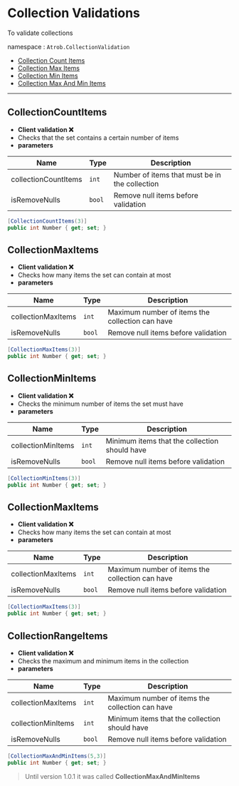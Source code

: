 # Collection Validations

To validate collections

namespace : `Atrob.CollectionValidation`


-  [Collection Count Items](#collectioncountitems)
-  [Collection Max Items](#collectionmaxitems)
-  [Collection Min Items](#collectionminitems)
-  [Collection Max And Min Items](#collectionmaxandminitems)

---
## CollectionCountItems
- **Client validation ❌** 
- Checks that the set contains a certain number of items
- **parameters**

|Name|Type|Description|
|----|----|-----------|
|collectionCountItems|`int`|Number of items that must be in the collection
|isRemoveNulls|`bool`|Remove null items before validation

```csharp
[CollectionCountItems(3)]
public int Number { get; set; }
```

## CollectionMaxItems
- **Client validation ❌** 
- Checks how many items the set can contain at most
- **parameters**

|Name|Type|Description|
|----|----|-----------|
|collectionMaxItems|`int`|Maximum number of items the collection can have
|isRemoveNulls|`bool`|Remove null items before validation

```csharp
[CollectionMaxItems(3)]
public int Number { get; set; }
```

## CollectionMinItems
- **Client validation ❌** 
- Checks the minimum number of items the set must have
- **parameters**

|Name|Type|Description|
|----|----|-----------|
|collectionMinItems|`int`|Minimum items that the collection should have
|isRemoveNulls|`bool`|Remove null items before validation

```csharp
[CollectionMinItems(3)]
public int Number { get; set; }
```

## CollectionMaxItems
- **Client validation ❌** 
- Checks how many items the set can contain at most
- **parameters**

|Name|Type|Description|
|----|----|-----------|
|collectionMaxItems|`int`|Maximum number of items the collection can have
|isRemoveNulls|`bool`|Remove null items before validation

```csharp
[CollectionMaxItems(3)]
public int Number { get; set; }
```

## CollectionRangeItems
- **Client validation ❌** 
- Checks the maximum and minimum items in the collection
- **parameters**

|Name|Type|Description|
|----|----|-----------|
|collectionMaxItems|`int`|Maximum number of items the collection can have
|collectionMinItems|`int`|Minimum items that the collection should have
|isRemoveNulls|`bool`|Remove null items before validation

```csharp
[CollectionMaxAndMinItems(5,3)]
public int Number { get; set; }
```

 > Until version 1.0.1 it was called **CollectionMaxAndMinItems**